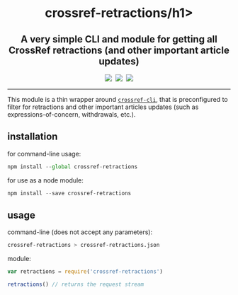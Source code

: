 <div align="center">
  <h1>crossref-retractions/h1>
  <h2>A very simple CLI and module for getting all CrossRef retractions (and other important article updates)</h2>
</div>

<div align="center">
  <a href="https://www.npmjs.com/package/crossref-retractions" alt="NPM package"><img src="https://img.shields.io/npm/v/crossref-retractions.svg?style=flat-square" /></a>&nbsp;
  <a href="https://github.com/fathomlabs/crossref-cli/blob/master/LICENSE" alt="MIT license"><img src="https://img.shields.io/badge/license-MIT-green.svg?style=flat-square" /></a>&nbsp;
  <img src="https://img.shields.io/badge/made_with-❤️💙💚💛💜-e6e6e6.svg?style=flat-square" />
</div>

---

This module is a thin wrapper around [`crossref-cli`](https://github.com/fathomlabs/crossref-cli), that is preconfigured to filter for retractions and other important articles updates (such as expressions-of-concern, withdrawals, etc.).

## installation

for command-line usage:

```js
npm install --global crossref-retractions
```

for use as a node module:

```js
npm install --save crossref-retractions
```

## usage

command-line (does not accept any parameters):

```bash
crossref-retractions > crossref-retractions.json
```

module:

```js
var retractions = require('crossref-retractions')

retractions() // returns the request stream
```
